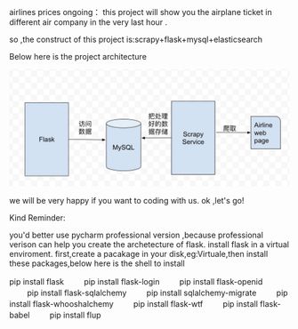 airlines prices ongoing：
   this project will show you the airplane ticket in different air company
in the very last hour .

   so ,the construct of this project is:scrapy+flask+mysql+elasticsearch

   Below here is the project architecture 

![architecture](./img/architecture.jpeg)

   we will be very happy if you want to coding with us.
   ok ,let's go!


Kind Reminder:

   you'd better use pycharm professional version ,because professional verison can help you 
create the archetecture of flask.
    install flask in a virtual enviroment.
    first,create a pacakage in your disk,eg:Virtuale,then install these packages,below here 
is the shell to install


   pip install flask 　　
   pip install flask-login 　　
   pip install flask-openid 　　
   pip install flask-sqlalchemy 　　
   pip install sqlalchemy-migrate 　　
   pip install flask-whooshalchemy 　　
   pip install flask-wtf 　　
   pip install flask-babel 　　
   pip install flup
